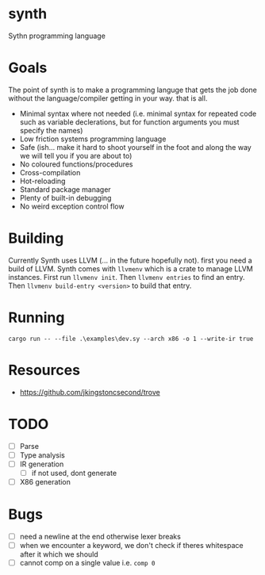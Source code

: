 # synth
Sythn programming language

# Goals
The point of synth is to make a programming languge that gets the job done without the language/compiler getting in your way. that is all.

- Minimal syntax where not needed (i.e. minimal syntax for repeated code such as variable declerations, but for function arguments you must specify the names)
- Low friction systems programming language
- Safe (ish... make it hard to shoot yourself in the foot and along the way we will tell you if you are about to)
- No coloured functions/procedures
- Cross-compilation
- Hot-reloading
- Standard package manager
- Plenty of built-in debugging
- No weird exception control flow

# Building
Currently Synth uses LLVM (... in the future hopefully not). first you need a build of LLVM. Synth comes with `llvmenv` which is a crate to manage LLVM instances. First run `llvmenv init`. Then `llvmenv entries` to find an entry. Then `llvmenv build-entry <version>` to build that entry.

# Running
`cargo run -- --file .\examples\dev.sy --arch x86 -o 1 --write-ir true` 

# Resources
- https://github.com/jkingstoncsecond/trove

# TODO
- [ ] Parse
- [ ] Type analysis
- [ ] IR generation
    - [ ] if not used, dont generate
- [ ] X86 generation

# Bugs
- [ ] need a newline at the end otherwise lexer breaks
- [ ] when we encounter a keyword, we don't check if theres whitespace after it which we should
- [ ] cannot comp on a single value i.e. `comp 0`